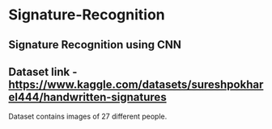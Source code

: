 # Signature-Recognition
## Signature Recognition using CNN
## Dataset link - https://www.kaggle.com/datasets/sureshpokharel444/handwritten-signatures
 Dataset contains images of 27 different people.
